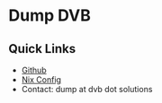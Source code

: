 # Dump DVB

## Quick Links

- [Github](https://github.com/dump-dvb)
- [Nix Config](https://github.com/dump-dvb/nix-config)
- Contact: dump at dvb dot solutions


